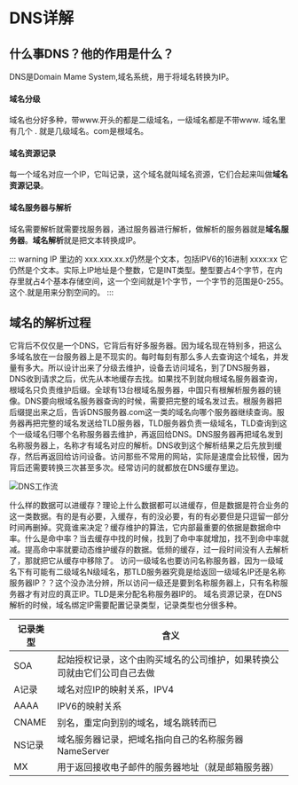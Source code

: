 # DNS详解

## 什么事DNS？他的作用是什么？
DNS是Domain Mame System,域名系统，用于将域名转换为IP。  

#### 域名分级
域名也分好多种，带www.开头的都是二级域名，一级域名都是不带www. 域名里有几个 . 就是几级域名。com是根域名。

#### 域名资源记录

每一个域名对应一个IP，它叫记录，这个域名就叫域名资源，它们合起来叫做**域名资源记录**。

#### 域名服务器与解析

域名需要解析就需要找服务器，通过服务器进行解析，做解析的服务器就是**域名服务器**。**域名解析**就是把文本转换成IP。

::: warning 
IP 里边的 xxx.xxx.xx.x仍然是个文本，包括IPV6的16进制 xxxx:xx 它仍然是个文本。实际上IP地址是个整数，它是INT类型。整型要占4个字节，在内存里就占4个基本存储空间，这一个空间就是1个字节，一个字节的范围是0-255。这个.就是用来分割空间的。
:::

## 域名的解析过程

它背后不仅仅是一个DNS，它背后有好多服务器。因为域名现在特别多，把这么多域名放在一台服务器上是不现实的。每时每刻有那么多人去查询这个域名，并发量有多大。所以设计出来了分级去维护，设备去访问域名，到了DNS服务器，DNS收到请求之后，优先从本地缓存去找。如果找不到就向根域名服务器查询，根域名只负责维护后缀。全球有13台根域名服务器，中国只有根解析服务器的镜像。DNS要向根域名服务器查询的时候，需要把完整的域名发过去。根服务器把后缀提出来之后，告诉DNS服务器.com这一类的域名向哪个服务器继续查询。服务器再把完整的域名发送给TLD服务器，TLD服务器负责一级域名，TLD查询到这个一级域名归哪个名称服务器去维护，再返回给DNS。DNS服务器再把域名发到名称服务器上，名称才有域名对应的解析。DNS收到这个解析结果之后先放到缓存，然后再返回给访问设备。访问那些不常用的网站，实际是速度会比较慢，因为背后还需要转换三次甚至多次。经常访问的就都放在DNS缓存里边。

![DNS工作流](/dns_workflow.png)

什么样的数据可以进缓存？理论上什么数据都可以进缓存，但是数据是符合业务的这一类数据。有的是有必要，入缓存，有的没必要，有的有必要但是只逗留一部分时间再删掉。究竟谁来决定？缓存维护的算法，它内部最重要的依据是数据命中率。什么是命中率？当去缓存中找的时候，找到了命中率就增加，找不到命中率就减。提高命中率就要动态维护缓存的数据。低频的缓存，过一段时间没有人去解析了，那就把它从缓存中移除了。
访问一级域名也要访问名称服务器，因为一级域名下有可能有二级域名N级域名，那TLD服务器究竟是给返回一级域名IP还是名称服务器IP？？这个没办法分辨，所以访问一级还是要到名称服务器上，只有名称服务器才有对应的真正IP。TLD是来分配名称服务器IP的。
域名资源记录，在DNS解析的时候，域名绑定IP需要配置记录类型，记录类型也分很多种。


| 记录类型 |    含义  |
| ------- | --------|
| SOA     | 起始授权记录，这个由购买域名的公司维护，如果转换公司就由它们公司自己去做 |
| A记录    | 域名对应IP的映射关系，IPV4 |
| AAAA    | IPV6的映射关系  |
| CNAME   | 别名，重定向到别的域名，域名跳转而已 |
| NS记录   | 域名服务器记录，把域名指向自己的名称服务器NameServer |
| MX      | 用于返回接收电子邮件的服务器地址（就是邮箱服务器） |